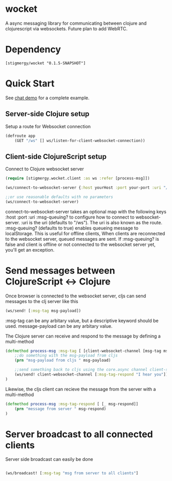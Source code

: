# wocket

A async messaging library for communicating between clojure and clojurescript via websockets. Future plan to add
WebRTC.

# Dependency

    [stigmergy/wocket "0.1.5-SNAPSHOT"] 
    
# Quick Start

See [chat demo](/example-project) for a complete example.

## Server-side Clojure setup

Setup a route for Websocket connection

```Clojure
(defroute app
    (GET "/ws" [] ws/listen-for-client-websocket-connection))
```

## Client-side ClojureScript setup

Connect to Clojure websocket server

```Clojure
(require [stigmergy.wocket.client :as ws :refer [process-msg]])

(ws/connect-to-websocket-server {:host yourHost :port your-port :uri "/ws" :msg-queuing? false}) 

;;or use reasonable defaults with no parameters
(ws/connect-to-websocket-server)

```
connect-to-websocket-server takes an optional map with the following keys :host :port :uri :msg-queuing? to
configure how to connect to websocket-server. :uri is the uri (defaults to "/ws"). The uri
is also known as the route. :msg-queuing? (defaults to true) enables queueing message to localStorage. This is useful
for offline clients, When clients are reconnected to the websocket server, queued messages are sent.  If :msg-queuing? 
is false and client is offline or not connected to the websocket server yet, you'll get an exception.

# Send messages between ClojureScript <-> Clojure

Once browser is connected to the websocket server, cljs can send messages to the clj server like this

```Clojure
(ws/send! [:msg-tag msg-payload])

```

:msg-tag can be any arbitary value, but a descriptive keyword should be used. 
message-payload can be any arbitary value.

The Clojure server can receive and respond to the message by defining a multi-method 

```Clojure
(defmethod process-msg :msg-tag [ [client-websocket-channel [msg-tag msg-payload]] ]
    ;;do something with the msg-payload from cljs
    (prn "msg-payload from cljs " msg-payload)

    ;;send something back to cljs using the core.async channel client-socket-channel
    (ws/send! client-websocket-channel [:msg-tag-respond "I hear you"])
)
```
Likewise, the cljs client can recieve the message from the server with a multi-method

```Clojure
(defmethod process-msg :msg-tag-respond [ [_ msg-respond]]
    (prn "message from server " msg-respond)
)
```

# Server broadcast to all connected clients

Server side broadcast can easily be done

```Clojure

(ws/broadcast! [:msg-tag "msg from server to all clients"]

```
